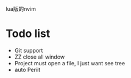 lua版的nvim

# Todo list 
- Git support
- ZZ close all window
- Project must open a file, I just want see tree
- auto Periit
